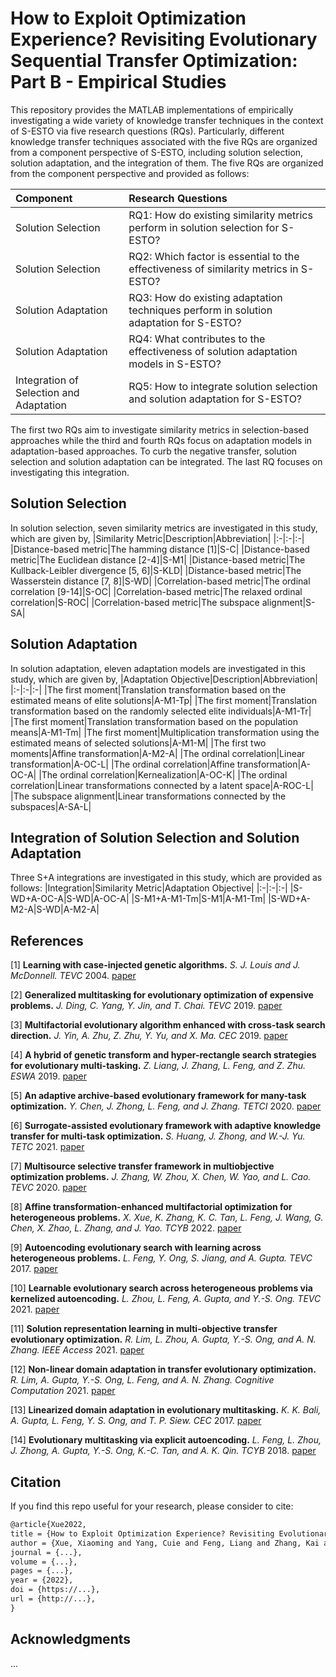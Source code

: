 # How to Exploit Optimization Experience? Revisiting Evolutionary Sequential Transfer Optimization: Part B - Empirical Studies

This repository provides the MATLAB implementations of empirically investigating a wide variety of knowledge transfer techniques in the context of S-ESTO via five research questions (RQs). Particularly, different knowledge transfer techniques associated with the five RQs are organized from a component perspective of S-ESTO, including solution selection, solution adaptation, and the integration of them. The five RQs are organized from the component perspective and provided as follows:

|Component|Research Questions|
|:-|:-|
|Solution Selection|RQ1: How do existing similarity metrics perform in solution selection for S-ESTO?|
|Solution Selection|RQ2: Which factor is essential to the effectiveness of similarity metrics in S-ESTO?|
|Solution Adaptation|RQ3: How do existing adaptation techniques perform in solution adaptation for S-ESTO?|
|Solution Adaptation|RQ4: What contributes to the effectiveness of solution adaptation models in S-ESTO?|
|Integration of Selection and Adaptation|RQ5:  How to integrate solution selection and solution adaptation for S-ESTO?|

The first two RQs aim to investigate similarity metrics in selection-based approaches while the third and fourth RQs focus on adaptation models in adaptation-based approaches. To curb the negative transfer, solution selection and solution adaptation can be integrated. The last RQ focuses on investigating this integration.

## Solution Selection
In solution selection, seven similarity metrics are investigated in this study, which are given by,
|Similarity Metric|Description|Abbreviation|
|:-|:-|:-|
|Distance-based metric|The hamming distance [1]|S-C|
|Distance-based metric|The Euclidean distance [2-4]|S-M1|
|Distance-based metric|The Kullback-Leibler divergence [5, 6]|S-KLD|
|Distance-based metric|The Wasserstein distance [7, 8]|S-WD|
|Correlation-based metric|The ordinal correlation [9-14]|S-OC|
|Correlation-based metric|The relaxed ordinal correlation|S-ROC|
|Correlation-based metric|The subspace alignment|S-SA|

## Solution Adaptation
In solution adaptation, eleven adaptation models are investigated in this study, which are given by,
|Adaptation Objective|Description|Abbreviation|
|:-|:-|:-|
|The first moment|Translation transformation based on the estimated means of elite solutions|A-M1-Tp|
|The first moment|Translation transformation based on the randomly selected elite individuals|A-M1-Tr|
|The first moment|Translation transformation based on the population means|A-M1-Tm|
|The first moment|Multiplication transformation using the estimated means of selected solutions|A-M1-M|
|The first two moments|Affine transformation|A-M2-A|
|The ordinal correlation|Linear transformation|A-OC-L|
|The ordinal correlation|Affine transformation|A-OC-A|
|The ordinal correlation|Kernealization|A-OC-K|
|The ordinal correlation|Linear transformations connected by a latent space|A-ROC-L|
|The subspace alignment|Linear transformations connected by the subspaces|A-SA-L|

## Integration of Solution Selection and Solution Adaptation
Three S+A integrations are investigated in this study, which are provided as follows:
|Integration|Similarity Metric|Adaptation Objective|
|:-|:-|:-|
|S-WD+A-OC-A|S-WD|A-OC-A|
|S-M1+A-M1-Tm|S-M1|A-M1-Tm|
|S-WD+A-M2-A|S-WD|A-M2-A|

## References
[1] **Learning with case-injected genetic algorithms.** *S. J. Louis and J. McDonnell.* *TEVC* 2004. [paper](https://ieeexplore.ieee.org/abstract/document/1324694)

[2] **Generalized multitasking for evolutionary optimization of expensive problems.** *J. Ding, C. Yang, Y. Jin, and T. Chai.* *TEVC* 2019. [paper](https://ieeexplore.ieee.org/abstract/document/8231172)

[3] **Multifactorial evolutionary algorithm enhanced with cross-task search direction.** *J. Yin, A. Zhu, Z. Zhu, Y. Yu, and X. Ma.* *CEC* 2019. [paper](https://ieeexplore.ieee.org/abstract/document/8789959)

[4] **A hybrid of genetic transform and hyper-rectangle search strategies for evolutionary multi-tasking.** *Z. Liang, J. Zhang, L. Feng, and Z. Zhu.* *ESWA* 2019. [paper](https://www.sciencedirect.com/science/article/pii/S0957417419304944)

[5] **An adaptive archive-based evolutionary framework for many-task optimization.** *Y. Chen, J. Zhong, L. Feng, and J. Zhang.* *TETCI* 2020. [paper](https://ieeexplore.ieee.org/abstract/document/8727933)

[6] **Surrogate-assisted evolutionary framework with adaptive knowledge transfer for multi-task optimization.** *S. Huang, J. Zhong, and W.-J. Yu.* *TETC* 2021. [paper](https://ieeexplore.ieee.org/abstract/document/8863918)

[7] **Multisource selective transfer framework in multiobjective optimization problems.** *J. Zhang, W. Zhou, X. Chen, W. Yao, and L. Cao.* *TEVC* 2020. [paper](https://ieeexplore.ieee.org/abstract/document/8752421)

[8] **Affine transformation-enhanced multifactorial optimization for heterogeneous problems.** *X. Xue, K. Zhang, K. C. Tan, L. Feng, J. Wang, G. Chen, X. Zhao, L. Zhang, and J. Yao.* *TCYB* 2022. [paper](https://ieeexplore.ieee.org/abstract/document/9295394)

[9] **Autoencoding evolutionary search with learning across heterogeneous problems.** *L. Feng, Y. Ong, S. Jiang, and A. Gupta.* *TEVC* 2017. [paper](https://ieeexplore.ieee.org/abstract/document/7879282)

[10] **Learnable evolutionary search across heterogeneous problems via kernelized autoencoding.** *L. Zhou, L. Feng, A. Gupta, and Y.-S. Ong.* *TEVC* 2021. [paper](https://ieeexplore.ieee.org/abstract/document/9344841)

[11] **Solution representation learning in multi-objective transfer evolutionary optimization.** *R. Lim, L. Zhou, A. Gupta, Y.-S. Ong, and A. N. Zhang.* *IEEE Access* 2021. [paper](https://ieeexplore.ieee.org/abstract/document/9377001)

[12] **Non-linear domain adaptation in transfer evolutionary optimization.** *R. Lim, A. Gupta, Y.-S. Ong, L. Feng, and A. N. Zhang.* *Cognitive Computation* 2021. [paper](https://link.springer.com/article/10.1007/s12559-020-09777-7)

[13] **Linearized domain adaptation in evolutionary multitasking.** *K. K. Bali, A. Gupta, L. Feng, Y. S. Ong, and T. P. Siew.* *CEC* 2017. [paper](https://ieeexplore.ieee.org/abstract/document/7969454)

[14] **Evolutionary multitasking via explicit autoencoding.** *L. Feng, L. Zhou, J. Zhong, A. Gupta, Y.-S. Ong, K.-C. Tan, and A. K. Qin.* *TCYB* 2018. [paper](https://ieeexplore.ieee.org/abstract/document/8401802)


## Citation

If you find this repo useful for your research, please consider to cite:
```latex
@article{Xue2022,
title = {How to Exploit Optimization Experience? Revisiting Evolutionary Sequential Transfer Optimization: Part B - Empirical Studies},
author = {Xue, Xiaoming and Yang, Cuie and Feng, Liang and Zhang, Kai and Song, Linqi and Tan, Kay Chen}
journal = {...},
volume = {...},
pages = {...},
year = {2022},
doi = {https://...},
url = {http://...},
}
```

## Acknowledgments

...

